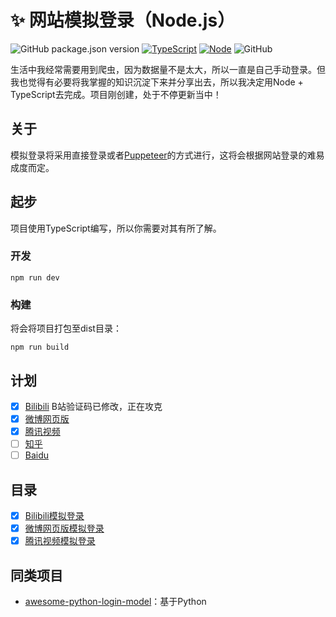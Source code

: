 # ✨ 网站模拟登录（Node.js）
![GitHub package.json version](https://img.shields.io/github/package-json/v/ZhelinCheng/awesome-node-login-model.svg)
[![TypeScript](https://img.shields.io/badge/TypeScript-%3E%3D3.0-green.svg)](https://www.typescriptlang.org/)
[![Node](https://img.shields.io/badge/Node.js-%3E%3D7.6.0-green.svg)](https://nodejs.org/en/)
![GitHub](https://img.shields.io/github/license/ZhelinCheng/awesome-node-login-model.svg)

生活中我经常需要用到爬虫，因为数据量不是太大，所以一直是自己手动登录。但我也觉得有必要将我掌握的知识沉淀下来并分享出去，所以我决定用Node + TypeScript去完成。项目刚创建，处于不停更新当中！

## 关于
模拟登录将采用直接登录或者[Puppeteer](https://github.com/GoogleChrome/puppeteer)的方式进行，这将会根据网站登录的难易成度而定。

## 起步
项目使用TypeScript编写，所以你需要对其有所了解。
### 开发
```shell
npm run dev
```
### 构建
将会将项目打包至dist目录：
```shell
npm run build
```

## 计划
- [x] [Bilibili](https://www.bilibili.com/) B站验证码已修改，正在攻克
- [x] [微博网页版](http://weibo.com)
- [x] [腾讯视频](https://v.qq.com/)
- [ ] [知乎](http://zhihu.com)
- [ ] [Baidu](www.baidu.com)

## 目录
- [x] [Bilibili模拟登录](https://github.com/ZhelinCheng/awesome-node-login-model/tree/master/src/lib/bilibili)
- [x] [微博网页版模拟登录](https://github.com/ZhelinCheng/awesome-node-login-model/tree/master/src/lib/weibo)
- [x] [腾讯视频模拟登录](https://github.com/ZhelinCheng/awesome-node-login-model/tree/master/src/lib/qqvideo)

## 同类项目
- [awesome-python-login-model](https://github.com/CriseLYJ/awesome-python-login-model)：基于Python